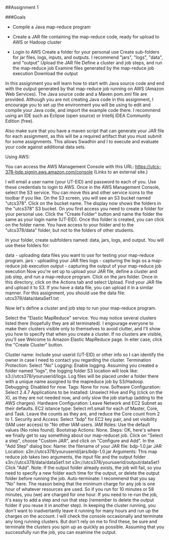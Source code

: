 ##Assignment 1

###Goals

* Compile a Java map-reduce program

* Create a JAR file containing the map-reduce code, ready for upload to AWS or Hadoop cluster

* Login to AWS
Create a folder for your personal use
Create sub-folders for jar files, logs, inputs, and outputs. I recommend "jars", "logs", "data", and "output"
Upload the JAR file
Define a cluster and job steps, and run the map-reduce job
Examine files generated by the map-reduce job execution
Download the output
 

In this assignment you will learn how to start with Java source code and end with the output generated by that map-reduce job running on AWS (Amazon Web Services). The Java source code and a Maven pom.xml file are provided. Although you are not creating Java code in this assignment, I encourage you to set up the environment you will be using to edit and compile your Java code, and import the example code there. I recommend using an IDE such as Eclipse (open source) or Intellij IDEA Community Edition (free).

Also make sure that you have a maven script that can generate your JAR file for each assignment, as this will be a required artifact that you must submit for some assignments. This allows Swadhin and I to execute and evaluate your code against additional data sets.

 

Using AWS:

You can access the AWS Management Console with this URL: https://utcs-378-bdp.signin.aws.amazon.com/console (Links to an external site.)

I will email a user name (your UT-EID) and password to each of you. Use these credentials to login to AWS. Once in the AWS Management Console, select the S3 service. You can move this and other service icons to the toolbar if you like. On the S3 screen, you will see an S3 bucket named "utcs378". Click on the bucket name. The display now shows the folders in the "utcs378" S3 bucket. On you first access you need to create a folder for your personal use. Click the "Create Folder" button and name the folder the same as your login name (UT-EID). Once this folder is created, you can click on the folder name. You have access to your folder and to the "utcs378/data" folder, but not to the folders of other students.

In your folder, create subfolders named: data, jars, logs, and output. You will use these folders for:

data - uploading data files you want to use for testing your map-reduce program.
jars - uploading your JAR files
logs - capturing the logs os a map-reduce job execution
output - capturing the output of your map-reduce job execution
Now you're set up to upload your JAR file, define a cluster and job step, and run a map-reduce program. Click on the jars folder. Once in this directory, click on the Actions tab and select Upload. Find your JAR file and upload it to S3. If you have a data file, you can upload it in a similar manner. For this assignment, you should use the data file: utcs378/data/dataSet1.txt

Now let's define a cluster and job step to run your map-reduce program.

Select the "Elastic MapReduce" service. You may notice several clusters listed there (hopefully they are all terminated). I engourage everyone to make their clusters visible only to themselves to avoid clutter, and I'll show you how to specify that when you create a cluster. If no clusters are visible, you'll see Welcome to Amazon Elastic MapReduce page. In eiter case, click the "Create Cluster" button.

Cluster name: Include your userid (UT-EID) or other info so I can identify the owner in case I need to contact you regarding the cluster.
Termination Protection: Select "No"
Logging: Enable logging. Assuming you created a folder named "logs", the logging folder S3 location will look like: s3://utcs378/youruserid/logs.  Log files will be placed under a folder there with a unique name assigned to the mapreduce job by S3/Hadoop. 
Debugging: Disabled for now.
Tags: None for now.
Software Configuration: Select 2.4.7
Applications to be installed: Unselect Hive and Pig (click on the X), as they are not needed now, and only slow the job startup (adding to the AWS charges).
Hardware Configuration: Leave Network and EC2 Subnet as their defaults.
EC2 istance type: Select m1.small for each of Master, Core, and Task. Leave the counts as they are, and reduce the Core count from 2 to 1.
Security and Access: Select "bdp" for EC2 key pair, and set visibility (IAM user access) to "No other IAM users.
IAM Roles: Use the default values (No roles found).
Bootstrap Actions: None.
Steps:
OK, here's where we finally get to say something about our map-reducet job.
Click on "Select a step", choose "Custom JAR", and click on "Configure and Add".
In the "Add Step" dialog box:
Name: the filename of your JAR file: bdp-1.0.jar
JAR Location: s3n://utcs378/youruserid/jars/bdp-1.0.jar
Arguments: This map reduce job takes two arguments, the input file and the output folder s3n://utcs378/data/dataSet1.txt s3n://utcs378/youruserid/output/dataSet1
Click "Add".
Note: If the output folder already exists, the job will fail, so you need to specify a new folder each time for the output, or delete the output folder before running the job.
Auto-terminate: I recommend that you say "No" here. The reason being that the minimum charge for any job is one hour of whatever resources are used. So if you run for 10 minutes or 58 minutes, you (we) are charged for one hour. If you need to re-run the job, it's easy to add a step and run that step (remember to delete the output folder if you reuse it in another step). In keeping the cluster running, you don't want to inadvertantly leave it running for many hours and run up the charges on the account. I will check the console occasionally and terminate any long running clusters. But don't rely on me to find these, be sure and terminate the clusters you spin up as quickly as possible.
Assuming that you successfully run the job, you can examine the output.